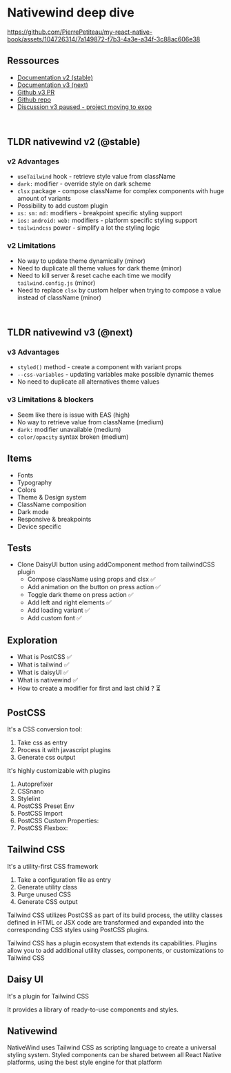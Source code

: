 # Nativewind deep dive

https://github.com/PierrePetiteau/my-react-native-book/assets/104726314/7a149872-f7b3-4a3e-a34f-3c88ac606e38

## Ressources

- [Documentation v2 (stable)](https://www.nativewind.dev/)
- [Documentation v3 (next)](https://next.nativewind.dev/)
- [Github v3 PR](https://github.com/marklawlor/nativewind/issues/308)
- [Github repo](https://github.com/marklawlor/nativewind)
- [Discussion v3 paused - project moving to expo](https://github.com/marklawlor/nativewind/issues/464)

<br>

## TLDR nativewind v2 (@stable)

### v2 Advantages

- `useTailwind` hook - retrieve style value from className
- `dark:` modifier - override style on dark scheme
- `clsx` package - compose className for complex components with huge amount of variants
- Possibility to add custom plugin
- `xs:` `sm:` `md:` modifiers - breakpoint specific styling support
- `ios:` `android:` `web:` modifiers - platform specific styling support
- `tailwindcss` power - simplify a lot the styling logic

### v2 Limitations

- No way to update theme dynamically (minor)
- Need to duplicate all theme values for dark theme (minor)
- Need to kill server & reset cache each time we modify `tailwind.config.js` (minor)
- Need to replace `clsx` by custom helper when trying to compose a value instead of className (minor)

<br>

## TLDR nativewind v3 (@next)

### v3 Advantages

- `styled()` method - create a component with variant props
- `--css-variables` - updating variables make possible dynamic themes
- No need to duplicate all alternatives theme values

### v3 Limitations & blockers

- Seem like there is issue with EAS (high)
- No way to retrieve value from className (medium)
- `dark:` modifier unavailable (medium)
- `color/opacity` syntax broken (medium)

## Items

- Fonts
- Typography
- Colors
- Theme & Design system
- ClassName composition
- Dark mode
- Responsive & breakpoints
- Device specific

## Tests

- Clone DaisyUI button using addComponent method from tailwindCSS plugin
  - Compose className using props and clsx ✅
  - Add animation on the button on press action ✅
  - Toggle dark theme on press action ✅
  - Add left and right elements ✅
  - Add loading variant ✅
  - Add custom font ✅

## Exploration

- What is PostCSS ✅
- What is tailwind ✅
- What is daisyUI ✅
- What is nativewind ✅
- How to create a modifier for first and last child ? ⏳

## PostCSS

It's a CSS conversion tool:

  1. Take css as entry
  2. Process it with javascript plugins
  3. Generate css output

It's highly customizable with plugins

  1. Autoprefixer
  2. CSSnano
  3. Stylelint
  4. PostCSS Preset Env
  5. PostCSS Import
  6. PostCSS Custom Properties:
  7. PostCSS Flexbox:

## Tailwind CSS

It's a utility-first CSS framework

  1. Take a configuration file as entry
  2. Generate utility class
  3. Purge unused CSS
  4. Generate CSS output

Tailwind CSS utilizes PostCSS as part of its build process, the utility classes defined in HTML or JSX code are transformed and expanded into the corresponding CSS styles using PostCSS plugins.

Tailwind CSS has a plugin ecosystem that extends its capabilities. Plugins allow you to add additional utility classes, components, or customizations to Tailwind CSS

## Daisy UI

It's a plugin for Tailwind CSS

It provides a library of ready-to-use components and styles.

## Nativewind

NativeWind uses Tailwind CSS as scripting language to create a universal styling system. Styled components can be shared between all React Native platforms, using the best style engine for that platform
